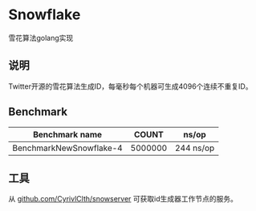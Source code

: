 # Snowflake

雪花算法golang实现

## 说明

Twitter开源的雪花算法生成ID，每毫秒每个机器可生成4096个连续不重复ID。

## Benchmark

| Benchmark name          | COUNT   | ns/op     |
| ----------------------- | ------- | --------- |
| BenchmarkNewSnowflake-4 | 5000000 | 244 ns/op |

## 工具

从 [github.com/CyrivlClth/snowserver](https://github.com/CyrivlClth/snowserver.git) 可获取id生成器工作节点的服务。
